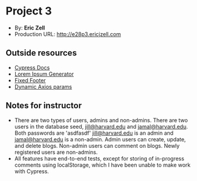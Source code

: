 # Project 3
+ By: **Eric Zell**
+ Production URL: <http://e28p3.ericjzell.com>

## Outside resources
* [Cypress Docs](https://docs.cypress.io/api/commands/click.html#Syntax)
* [Lorem Ipsum Generator](https://www.lipsum.com/)
* [Fixed Footer](https://www.w3schools.com/howto/howto_css_fixed_footer.asp)
* [Dynamic Axios params](https://blog.logrocket.com/how-to-make-http-requests-like-a-pro-with-axios/)

## Notes for instructor
* There are two types of users, admins and non-admins. There are two users in the
database seed, jill@harvard.edu and jamal@harvard.edu. Both passwords are 'asdfasdf'
jill@harvard.edu is an admin and jamal@harvard.edu is a non-admin. Admin users
can create, update, and delete blogs. Non-admin users can comment on blogs.
Newly registered users are non-admins.
* All features have end-to-end tests, except for storing of in-progress comments using
localStorage, which I have been unable to make work with Cypress.

